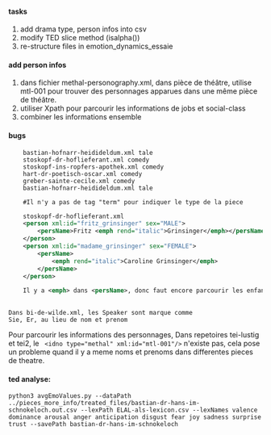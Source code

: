 #### tasks
1. add drama type, person infos into csv
2. modify TED slice method (isalpha())
3. re-structure files in emotion_dynamics_essaie

#### add person infos

1.  <bibl xml:id="mtl-001"> dans fichier methal-personography.xml,
    <idno type="methal" xml:id="mtl-001"/> dans pièce de théâtre,
    utilise mtl-001 pour trouver des personnages apparues dans une même pièce de théâtre.
2. utiliser Xpath pour parcourir les informations de jobs et social-class
3. combiner les informations ensemble

#### bugs
```shell
    bastian-hofnarr-heidideldum.xml tale
    stoskopf-dr-hoflieferant.xml comedy
    stoskopf-ins-ropfers-apothek.xml comedy
    hart-dr-poetisch-oscar.xml comedy
    greber-sainte-cecile.xml comedy
    bastian-hofnarr-heidideldum.xml tale
    
    #Il n'y a pas de tag "term" pour indiquer le type de la piece
```
```xml (fixed)
    stoskopf-dr-hoflieferant.xml
    <person xml:id="fritz_grinsinger" sex="MALE">
        <persName>Fritz <emph rend="italic">Grinsinger</emph></persName>
    </person>
    <person xml:id="madame_grinsinger" sex="FEMALE">
        <persName>
            <emph rend="italic">Caroline Grinsinger</emph>
        </persName>
    </person>

    Il y a <emph> dans <persName>, donc faut encore parcourir les enfants de <persName>
    
```
```
Dans bi-de-wilde.xml, les Speaker sont marque comme 
Sie, Er, au lieu de nom et prenom
```
Pour parcourir les informations des personnages,
Dans repetoires tei-lustig et tei2, le ```
<idno type="methal" xml:id="mtl-001"/>``` n'existe pas,
cela pose un probleme quand il y a meme noms et prenoms dans differentes pieces de theatre.

#### ted analyse:
```shell
python3 avgEmoValues.py --dataPath ../pieces_more_info/treated_files/bastian-dr-hans-im-schnokeloch.out.csv --lexPath ELAL-als-lexicon.csv --lexNames valence dominance arousal anger anticipation disgust fear joy sadness surprise trust --savePath bastian-dr-hans-im-schnokeloch
```
